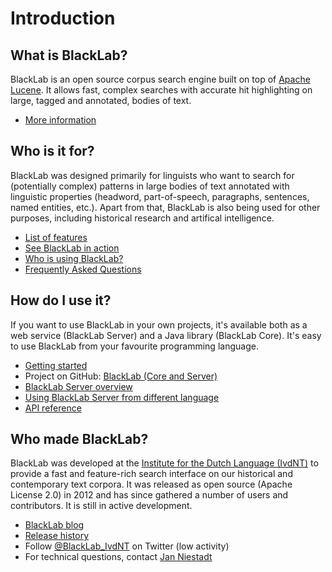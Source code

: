# Introduction

## What is BlackLab?

BlackLab is an open source corpus search engine built on top of [Apache Lucene](http://lucene.apache.org/). It allows fast, complex searches with accurate hit highlighting on large, tagged and annotated, bodies of text.

* [More information](corpus-search-engine.html)

## Who is it for?

BlackLab was designed primarily for linguists who want to search for (potentially complex) patterns in large bodies of text annotated with linguistic properties (headword, part-of-speech, paragraphs, sentences, named entities, etc.). Apart from that, BlackLab is also being used for other purposes, including historical research and artifical intelligence.

* [List of features](features.html)
* [See BlackLab in action](blacklab-in-action.html)
* [Who is using BlackLab?](who-uses-blacklab.html)
* [Frequently Asked Questions](faq.html)

## How do I use it?

If you want to use BlackLab in your own projects, it's available both as a web service (BlackLab Server) and a Java library (BlackLab Core). It's easy to use BlackLab from your favourite programming language.

* [Getting started](getting-started.html)
* Project on GitHub: [BlackLab (Core and Server)](https://github.com/INL/BlackLab) 
* [BlackLab Server overview](blacklab-server-overview.html)
* [Using BlackLab Server from different language](blacklab-server-different-languages.html) 
* [API reference](apidocs/index.html)

## Who made BlackLab?

BlackLab was developed at the [Institute for the Dutch Language (IvdNT)](http://www.ivdnt.org/) to provide a fast and feature-rich search interface on our historical and contemporary text corpora. It was released as open source (Apache License 2.0) in 2012 and has since gathered a number of users and contributors. It is still in active development.

* [BlackLab blog](blog.html)
* [Release history](changelog.html)
* Follow [@BlackLab_IvdNT](https://twitter.com/BlackLab_IvdNT) on Twitter (low activity)
* For technical questions, contact [Jan Niestadt](mailto:jan.niestadt@ivdnt.org)
